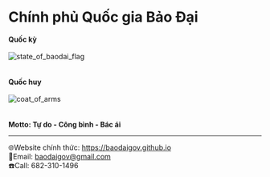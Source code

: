 # Chính phủ Quốc gia Bảo Đại
**Quốc kỳ**<br/><br/>
![state_of_baodai_flag](https://user-images.githubusercontent.com/119743748/220049002-b9840715-ffb7-4050-9fab-70bc49d800f2.svg)<br/><br/><br/>
**Quốc huy**<br/><br/>
![coat_of_arms](https://user-images.githubusercontent.com/119743748/220049020-84dcef5a-e750-4a0c-9876-89cf26b3be99.svg)<br/><br/><br/>
**Motto: Tự do - Công bình - Bác ái**
<br/><hr/>
🌐Website chính thức: https://baodaigov.github.io<br/>
📧Email: baodaigov@gmail.com<br/>
☎️Call: 682-310-1496<br/>
